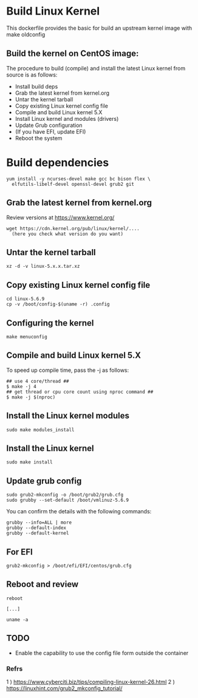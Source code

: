 # Build Linux Kernel

This dockerfile provides the basic for build an upstream kernel image with make oldconfig


## Build the kernel on CentOS image:

The procedure to build (compile) and install the latest Linux kernel from source is as follows:

  * Install build deps
  * Grab the latest kernel from kernel.org
  * Untar the kernel tarball
  * Copy existing Linux kernel config file
  * Compile and build Linux kernel 5.X
  * Install Linux kernel and modules (drivers)
  * Update Grub configuration
  * (If you have EFI, update EFI)
  * Reboot the system

# Build dependencies

```
yum install -y ncurses-devel make gcc bc bison flex \
  elfutils-libelf-devel openssl-devel grub2 git
```

## Grab the latest kernel from kernel.org

Review versions at https://www.kernel.org/

```
wget https://cdn.kernel.org/pub/linux/kernel/.... 
  (here you check what version do you want)
```

## Untar the kernel tarball

```
xz -d -v linux-5.x.x.tar.xz
```

## Copy existing Linux kernel config file

```
cd linux-5.6.9
cp -v /boot/config-$(uname -r) .config
```

## Configuring the kernel

```
make menuconfig
```

## Compile and build Linux kernel 5.X

To speed up compile time, pass the -j as follows:
 
```
## use 4 core/thread ##
$ make -j 4
## get thread or cpu core count using nproc command ##
$ make -j $(nproc)

```

## Install the Linux kernel modules

```
sudo make modules_install 
```

## Install the Linux kernel

```
sudo make install 
```

## Update grub config

```
sudo grub2-mkconfig -o /boot/grub2/grub.cfg
sudo grubby --set-default /boot/vmlinuz-5.6.9
```

You can confirm the details with the following commands:
```
grubby --info=ALL | more
grubby --default-index
grubby --default-kernel
```

## For EFI

```
grub2-mkconfig > /boot/efi/EFI/centos/grub.cfg
```

## Reboot and review

```
reboot

[...]

uname -a
```

## TODO

* Enable the capability to use the config file form outside the container

### Refrs

1 ) https://www.cyberciti.biz/tips/compiling-linux-kernel-26.html
2 ) https://linuxhint.com/grub2_mkconfig_tutorial/
